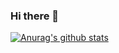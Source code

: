 ### Hi there 👋

[![Anurag's github stats](https://github-readme-stats.vercel.app/api?username=gisturiz)](https://github.com/anuraghazra/github-readme-stats)

<!--
**gisturiz/gisturiz** is a ✨ _special_ ✨ repository because its `README.md` (this file) appears on your GitHub profile.

Here are some ideas to get you started:

- 🔭 I’m currently working on ...
- 🌱 I’m currently learning ...
- 👯 I’m looking to collaborate on ...
- 🤔 I’m looking for help with ...
- 💬 Ask me about ...
- 📫 How to reach me: ...
- 😄 Pronouns: ...
- ⚡ Fun fact: ...
-->
